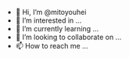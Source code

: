 - 👋 Hi, I’m @mitoyouhei
- 👀 I’m interested in ...
- 🌱 I’m currently learning ...
- 💞️ I’m looking to collaborate on ...
- 📫 How to reach me ...

<!---
mitoyouhei/mitoyouhei is a ✨ special ✨ repository because its `README.md` (this file) appears on your GitHub profile.
You can click the Preview link to take a look at your changes.
--->
